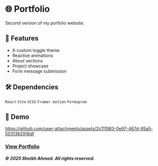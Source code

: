 # 🌐 Portfolio

Second version of my porfolio website.

## 🚀 Features

- A custom toggle theme
- Reactive animations
- About sections
- Project showcase
- Form message submission

## 🛠️ Dependencies

```React```
```Vite```
```SCSS```
```Framer motion```
```Formspree```

## 🎥 Demo

https://github.com/user-attachments/assets/2c111983-0e97-467d-95a5-5031362918df

###  [View Portfolio](https://sheikh-ahm.vercel.app/)

##### © 2025 Sheikh Ahmed. All rights reserved.

